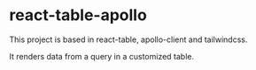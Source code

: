 # react-table-apollo

This project is based in react-table, apollo-client and tailwindcss.

It renders data from a query in a customized table.
